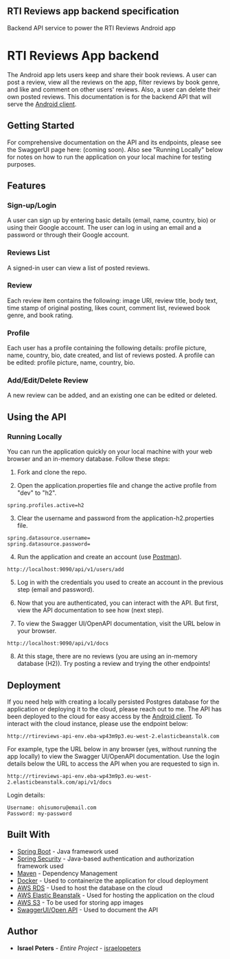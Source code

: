 ## RTI Reviews app backend specification
Backend API service to power the RTI Reviews Android app

# RTI Reviews App backend
The Android app lets users keep and share their book reviews. A user can post a review, view all the reviews on the app, filter reviews by book genre, and like and comment on other users' reviews. Also, a user can delete their own posted reviews. This documentation is for the backend API that will serve the [Android client](https://github.com/israelopeters/rti-reviews-android).

## Getting Started

For comprehensive documentation on the API and its endpoints, please see the SwaggerUI page here: (coming soon). 
Also see "Running Locally" below for notes on how to run the application on your local machine for testing purposes.


## Features

### Sign-up/Login
A user can sign up by entering basic details (email, name, country, bio) or using their Google account. The user can log in using an email and a password or through their Google account.

### Reviews List
A signed-in user can view a list of posted reviews.

### Review
Each review item contains the following: image URI, review title, body text, time stamp of original posting, likes count, comment list, reviewed book genre, and book rating.

### Profile
Each user has a profile containing the following details: profile picture, name, country, bio, date created, and list of reviews posted. A profile can be edited: profile picture, name, country, bio.

### Add/Edit/Delete Review
A new review can be added, and an existing one can be edited or deleted. 

## Using the API

### Running Locally
You can run the application quickly on your local machine with your web browser and an in-memory database. Follow these steps:


1. Fork and clone the repo.

2. Open the application.properties file and change the active profile from "dev" to "h2".

```
spring.profiles.active=h2
```

3. Clear the username and password from the application-h2.properties file.

```
spring.datasource.username=
spring.datasource.password=
```

4. Run the application and create an account (use [Postman](https://www.postman.com/downloads/)).

```
http://localhost:9090/api/v1/users/add
```
5. Log in with the credentials you used to create an account in the previous step (email and password).

6. Now that you are authenticated, you can interact with the API. But first, view the API documentation to see how (next step).

7. To view the Swagger UI/OpenAPI documentation, visit the URL below in your browser.

```
http://localhost:9090/api/v1/docs
```

8. At this stage, there are no reviews (you are using an in-memory database (H2)). Try posting a review and trying the other endpoints!


## Deployment

If you need help with creating a locally persisted Postgres database for the application or deploying it to the cloud, please reach out to me.
The API has been deployed to the cloud for easy access by the [Android client](https://github.com/israelopeters/rti-reviews-android). To interact 
with the cloud instance, please use the endpoint below:

```
http://rtireviews-api-env.eba-wp43m9p3.eu-west-2.elasticbeanstalk.com
```
For example, type the URL below in any browser (yes, without running the app locally) to view the Swagger UI/OpenAPI documentation. 
Use the login details below the URL to access the API when you are requested to sign in.

```
http://rtireviews-api-env.eba-wp43m9p3.eu-west-2.elasticbeanstalk.com/api/v1/docs
```

Login details: 

```
Username: ohisumoru@email.com
Password: my-password
```


## Built With

* [Spring Boot](https://spring.io/projects/spring-boot) - Java framework used
* [Spring Security](https://spring.io/projects/spring-security) - Java-based authentication and authorization framework used
* [Maven](https://maven.apache.org/) - Dependency Management
* [Docker](https://www.docker.com/) - Used to containerize the application for cloud deployment
* [AWS RDS](https://aws.amazon.com/rds/) - Used to host the database on the cloud
* [AWS Elastic Beanstalk](https://aws.amazon.com/elasticbeanstalk/) - Used for hosting the application on the cloud
* [AWS S3](https://aws.amazon.com/s3/) - To be used for storing app images
* [SwaggerUI/Open API](https://swagger.io/tools/swagger-ui/) - Used to document the API

## Author

* **Israel Peters** - *Entire Project* - [israelopeters](https://github.com/israelopeters)
